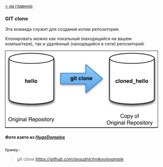 [< на главную](./readme.md)

### **GIT clone**

Эта команда служит для создания копии репозитория.

Клонировать можно как локальный (находящийся на вашем компьютере), так и удалённый (находящийся в сети) репозиторий.

![схема git clone](./assets/clonee.jpg)
##### Фото взято из [HugeDomains](https://www.hugedomains.com/domain_profile.cfm?d=techidiocy.com)

`Пример:`

> *git clone https://github.com/avsudnichnikov/example*
